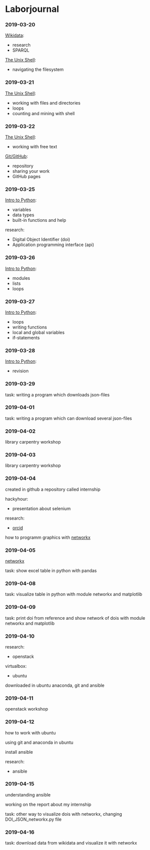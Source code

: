 # Laborjournal

### 2019-03-20
[Wikidata](https://www.wikidata.org/wiki/Wikidata:Main_Page):
- research
- SPARQL

[The Unix Shell](https://librarycarpentry.org/lc-shell/):
- navigating the filesystem

### 2019-03-21
[The Unix Shell](https://librarycarpentry.org/lc-shell/):
- working with files and directories
- loops
- counting and mining with shell

### 2019-03-22
[The Unix Shell](https://librarycarpentry.org/lc-shell/):
- working with free text

[Git/GitHub](https://librarycarpentry.org/lc-git/):
- repository
- sharing your work
- GitHub pages

### 2019-03-25
[Intro to Python](https://librarycarpentry.org/lc-python-intro/):
- variables
- data types
- built-in functions and help

research:
- Digital Object Identifier (doi)
- Application programming interface (api)

### 2019-03-26
[Intro to Python](https://librarycarpentry.org/lc-python-intro/):
- modules
- lists
- loops

### 2019-03-27
[Intro to Python](https://librarycarpentry.org/lc-python-intro/):
- loops
- writing functions
- local and global variables
- if-statements

### 2019-03-28
[Intro to Python](https://librarycarpentry.org/lc-python-intro/):
- revision

### 2019-03-29
task: writing a program which downloads json-files

### 2019-04-01
task: writing a program which can download several json-files

### 2019-04-02
library carpentry workshop

### 2019-04-03
library carpentry workshop

### 2019-04-04
created in github a repository called internship

hackyhour:
- presentation about selenium

research:
- [orcid](https://orcid.org/)

how to programm graphics with [networkx](https://networkx.github.io/)

### 2019-04-05
[networkx](https://networkx.github.io/)

task: show excel table in python with pandas 

### 2019-04-08
task: visualize table in python with module networkx and matplotlib

### 2019-04-09
task: print doi from reference and show network of dois with module networkx and matplotlib

### 2019-04-10
research:
- openstack

virtualbox:
- ubuntu

downloaded in ubuntu anaconda, git and ansible

### 2019-04-11
openstack workshop

### 2019-04-12
how to work with ubuntu 

using git and anaconda in ubuntu

install ansible

research:
- ansible

### 2019-04-15
understanding ansible

working on the report about my internship

task: other way to visualize dois with networkx, changing DOI_JSON_networkx.py file

### 2019-04-16
task: download data from wikidata and visualize it with networkx


